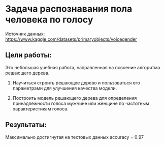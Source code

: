 # Задача распознавания пола человека по голосу

Источник данных: https://www.kaggle.com/datasets/primaryobjects/voicegender

## Цели работы: 

Это небольшая учебная работа, направленная на освоение алгоритма решающего дерева.

1. Научиться строить решающее дерево и пользоваться его параметрами для улучшения качества модели.

2. Построить модель решающего дерева для определения принадлежности голоса мужчине или женщине по частотным характеристикам голоса.

## Результаты:

Максимально достигнутая на тестовых данных accuracy = 0.97
